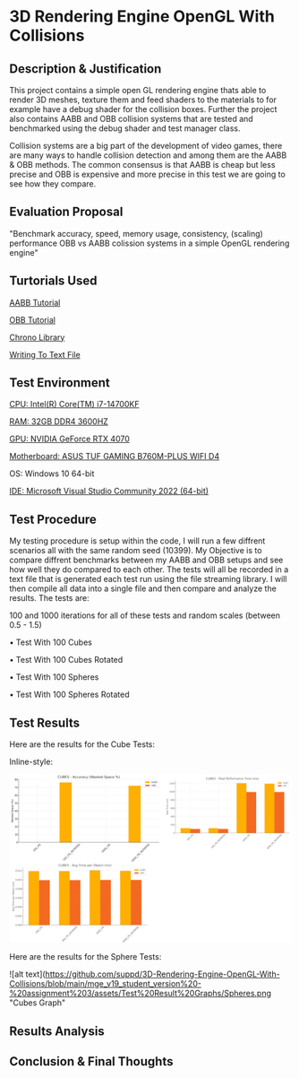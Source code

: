# 3D Rendering Engine OpenGL With Collisions

## Description & Justification
This project contains a simple open GL rendering engine thats able to render 3D meshes, texture them and feed shaders to the materials to for example have a debug shader for the collision boxes.
Further the project also contains AABB and OBB collision systems that are tested and benchmarked using the debug shader and test manager class.

Collision systems are a big part of the development of video games, there are many ways to handle collision detection and among them are the AABB & OBB methods. 
The common consensus is that AABB is cheap but less precise and OBB is expensive and more precise in this test we are going to see how they compare.

## Evaluation Proposal
"Benchmark accuracy, speed, memory usage, consistency, (scaling) performance OBB vs AABB colission systems in a simple OpenGL rendering engine"

## Turtorials Used

[AABB Tutorial](https://developer.mozilla.org/en-US/docs/Games/Techniques/3D_collision_detection)

[OBB Tutorial](https://github.com/juj/MathGeoLib/blob/master/src/Geometry/OBB.cpp)

[Chrono Library](https://en.cppreference.com/w/cpp/chrono)

[Writing To Text File](https://stackoverflow.com/questions/72493490/trying-creating-and-writing-into-a-txt-file-in-c)

## Test Environment

[CPU: Intel(R) Core(TM) i7-14700KF](https://www.intel.com/content/www/us/en/products/sku/236789/intel-core-i7-processor-14700kf-33m-cache-up-to-5-60-ghz/specifications.html)

[RAM: 32GB DDR4 3600HZ](https://azerty.nl/product/corsair-vengeance-lpx-geheugen/4069527)

[GPU: NVIDIA GeForce RTX 4070](https://www.gigabyte.com/Graphics-Card/GV-N4070GAMING-OC-12GD#kf)

[Motherboard: ASUS TUF GAMING B760M-PLUS WIFI D4](https://www.asus.com/motherboards-components/motherboards/tuf-gaming/tuf-gaming-b760m-plus-wifi-d4/)

OS: Windows 10 64-bit

[IDE: Microsoft Visual Studio Community 2022 (64-bit)](https://visualstudio.microsoft.com/vs/community/)

## Test Procedure

My testing procedure is setup within the code, I will run a few diffrent scenarios all with the same random seed (10399).
My Objective is to compare diffrent benchmarks between my AABB and OBB setups and see how well they do compared to each other.
The tests will all be recorded in a text file that is generated each test run using the file streaming library. I will then compile all data into a single file and then compare and analyze the results.
The tests are: 

100 and 1000 iterations for all of these tests and random scales (between 0.5 - 1.5)

•	Test With 100 Cubes 

•	Test With 100 Cubes Rotated 

•	Test With 100 Spheres

•	Test With 100 Spheres Rotated




## Test Results

Here are the results for the Cube Tests:

Inline-style: 

![alt text](https://github.com/suppd/3D-Rendering-Engine-OpenGL-With-Collisions/blob/main/mge_v19_student_version%20-%20assignment%203/assets/Test%20Result%20Graphs/Cubes.png "Cubes Graph")

Here are the results for the Sphere Tests:

![alt text](https://github.com/suppd/3D-Rendering-Engine-OpenGL-With-Collisions/blob/main/mge_v19_student_version%20-%20assignment%203/assets/Test%20Result%20Graphs/Spheres.png "Cubes Graph"


## Results Analysis

## Conclusion & Final Thoughts